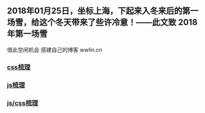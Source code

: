 ##  2018年01月25日，坐标上海，下起来入冬来后的第一场雪，给这个冬天带来了些许冷意！——此文致 2018年第一场雪





借此空闲机会 搭建自己的博客  wwlin.cn


### [css梳理](CSS篇实用小技巧 "https://github.com/lost-xming/20180125/tree/master/CSS篇实用小技巧") 

### [js梳理](JS篇 "https://github.com/lost-xming/20180125/tree/master/JS篇") 

### [js/css梳理](混编 "https://github.com/lost-xming/20180125/tree/master/混编") 